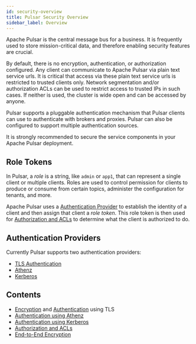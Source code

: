 ```yaml
---
id: security-overview
title: Pulsar Security Overview
sidebar_label: Overview
---
```


Apache Pulsar is the central message bus for a business. It is frequently used to store mission-critical data, and therefore enabling security features are crucial.

By default, there is no encryption, authentication, or authorization configured. Any client can communicate to Apache Pulsar via plain text service urls.
It is critical that access via these plain text service urls is restricted to trusted clients only. Network segmentation and/or authorization ACLs can be used
to restrict access to trusted IPs in such cases. If neither is used, the cluster is wide open and can be accessed by anyone.

Pulsar supports a pluggable authentication mechanism that Pulsar clients can use to authenticate with brokers and proxies. Pulsar
can also be configured to support multiple authentication sources.

It is strongly recommended to secure the service components in your Apache Pulsar deployment.

## Role Tokens

In Pulsar, a *role* is a string, like `admin` or `app1`, that can represent a single client or multiple clients. Roles are used to control permission for clients
to produce or consume from certain topics, administer the configuration for tenants, and more.

Apache Pulsar uses a [Authentication Provider](#authentication-providers) to establish the identity of a client and then assign that client a *role token*. This
role token is then used for [Authorization and ACLs](security-authorization.md) to determine what the client is authorized to do.

## Authentication Providers

Currently Pulsar supports two authentication providers:

- [TLS Authentication](security-tls-authentication.md)
- [Athenz](security-athenz.md)
- [Kerberos](security-kerberos.md)

## Contents

- [Encryption](security-tls-transport.md) and [Authentication](security-tls-authentication.md) using TLS
- [Authentication using Athenz](security-athenz.md)
- [Authentication using Kerberos](security-kerberos.md)
- [Authorization and ACLs](security-authorization.md)
- [End-to-End Encryption](security-encryption.md)

